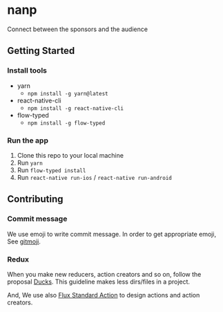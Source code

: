 # nanp

Connect between the sponsors and the audience

Getting Started
---------------

### Install tools

- yarn
    - `npm install -g yarn@latest`
- react-native-cli
    - `npm install -g react-native-cli`
- flow-typed
    - `npm install -g flow-typed`

### Run the app

1. Clone this repo to your local machine
2. Run `yarn`
3. Run `flow-typed install`
4. Run `react-native run-ios` / `react-native run-android`

Contributing
------------

### Commit message

We use emoji to write commit message. In order to get appropriate emoji, See
[gitmoji](https://gitmoji.carloscuesta.me/).

### Redux

When you make new reducers, action creators and so on, follow the proposal
[Ducks](https://github.com/erikras/ducks-modular-redux). This guideline makes
less dirs/files in a project.

And, We use also [Flux Standard Action](https://github.com/acdlite/flux-standard-action) to design actions and action creators.
